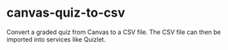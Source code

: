 # canvas-quiz-to-csv

Convert a graded quiz from Canvas to a CSV file. The CSV file can then be imported into services like Quizlet.
